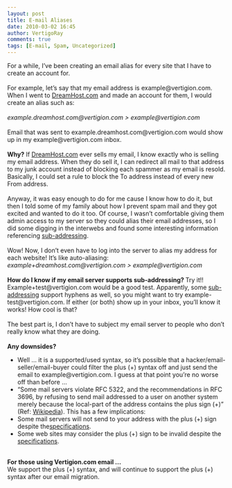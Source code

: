 ```yaml
---
layout: post
title: E-mail Aliases
date: 2010-03-02 16:45
author: VertigoRay
comments: true
tags: [E-mail, Spam, Uncategorized]
---
```

<p>For a while, I&rsquo;ve been creating an email alias for every site that I have to create an account for.<br /><br /> For example, let&rsquo;s say that my email address is example@vertigion.com. When I went to <a href="http://donate.vertigion.com/">DreamHost.com</a> and made an account for them, I would create an alias such as:<br /><br /><em>example.dreamhost.com@vertigion.com &gt; example@vertigion.com</em><br /><br /> Email that was sent to example.dreamhost.com@vertigion.com would show up in my example@vertigion.com inbox.<!-- more --><br /><br /><strong>Why?</strong> If <a href="http://donate.vertigion.com/">DreamHost.com</a> ever sells my email, I know exactly who is selling my email address. When they do sell it, I can redirect all mail to that address to my junk account instead of blocking each spammer as my email is resold. Basically, I could set a rule to block the To address instead of every new From address.<br /><br /> Anyway, it was easy enough to do for me cause I know how to do it, but then I told some of my family about how I prevent spam mail and they got excited and wanted to do it too. Of course, I wasn&rsquo;t comfortable giving them admin access to my server so they could alias their email addresses, so I did some digging in the interwebs and found some interesting information referencing <a href="http://en.wikipedia.org/wiki/E-mail_address#Sub-addressing">sub-addressing</a>.<br /><br /> Wow! Now, I don&rsquo;t even have to log into the server to alias my address for each website! It&rsquo;s like auto-aliasing:<br /><em>example+dreamhost.com@vertigion.com &gt; example@vertigion.com</em><br /><br /><strong>How do I know if my email server supports sub-addressing? </strong>Try it!! Example+test@vertigion.com would be a good test. Apparently, some <a href="http://en.wikipedia.org/wiki/E-mail_address#Sub-addressing">sub-addressing</a> support hyphens as well, so you might want to try example-test@vertigion.com. If either (or both) show up in your inbox, you&rsquo;ll know it works! How cool is that?<br /><br /> The best part is, I don&rsquo;t have to subject my email server to people who don&rsquo;t really know what they are doing.<br /><br /><strong>Any downsides?</strong></p>
<ul><li>Well &hellip; it is a supported/used syntax, so it&rsquo;s possible that a hacker/email-seller/email-buyer could filter the plus (+) syntax off and just send the email to example@vertigion.com. I guess at that point you&rsquo;re no worse off than before &hellip;</li>
<li>&ldquo;Some mail servers violate RFC 5322, and the recommendations in RFC 3696, by refusing to send mail addressed to a user on another system merely because the local-part of the address contains the plus sign (+)&rdquo; (Ref: <a href="http://en.wikipedia.org/wiki/E-mail_address#Sub-addressing">Wikipedia</a>). This has a few implications:</li>
<li>Some mail servers will not send to your address with the plus (+) sign despite the<a href="http://en.wikipedia.org/wiki/E-mail_address#RFC_specification">specifications</a>.</li>
<li>Some web sites may consider the plus (+) sign to be invalid despite the <a href="http://en.wikipedia.org/wiki/E-mail_address#RFC_specification">specifications</a>.</li>
</ul><p><br /><strong>For those using Vertigion.com email &hellip;</strong><br /> We support the plus (+) syntax, and will continue to support the plus (+) syntax after our email migration.</p>
